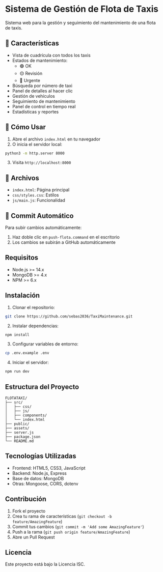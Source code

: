 # Sistema de Gestión de Flota de Taxis

Sistema web para la gestión y seguimiento del mantenimiento de una flota de taxis.

## 🚕 Características

- Vista de cuadrícula con todos los taxis
- Estados de mantenimiento:
  - 🟢 OK
  - 🟡 Revisión
  - 🔴 Urgente
- Búsqueda por número de taxi
- Panel de detalles al hacer clic
- Gestión de vehículos
- Seguimiento de mantenimiento
- Panel de control en tiempo real
- Estadísticas y reportes

## 🚀 Cómo Usar

1. Abre el archivo `index.html` en tu navegador
2. O inicia el servidor local:
```bash
python3 -m http.server 8000
```
3. Visita `http://localhost:8000`

## 📁 Archivos

- `index.html`: Página principal
- `css/styles.css`: Estilos
- `js/main.js`: Funcionalidad

## 🔄 Commit Automático

Para subir cambios automáticamente:

1. Haz doble clic en `push-flota.command` en el escritorio
2. Los cambios se subirán a GitHub automáticamente

## Requisitos

- Node.js >= 14.x
- MongoDB >= 4.x
- NPM >= 6.x

## Instalación

1. Clonar el repositorio:
```bash
git clone https://github.com/sebas2036/TaxiMaintenance.git
```

2. Instalar dependencias:
```bash
npm install
```

3. Configurar variables de entorno:
```bash
cp .env.example .env
```

4. Iniciar el servidor:
```bash
npm run dev
```

## Estructura del Proyecto

```
FLOTATAXI/
├── src/
│   ├── css/
│   ├── js/
│   ├── components/
│   └── index.html
├── public/
├── assets/
├── server.js
├── package.json
└── README.md
```

## Tecnologías Utilizadas

- Frontend: HTML5, CSS3, JavaScript
- Backend: Node.js, Express
- Base de datos: MongoDB
- Otras: Mongoose, CORS, dotenv

## Contribución

1. Fork el proyecto
2. Crea tu rama de características (`git checkout -b feature/AmazingFeature`)
3. Commit tus cambios (`git commit -m 'Add some AmazingFeature'`)
4. Push a la rama (`git push origin feature/AmazingFeature`)
5. Abre un Pull Request

## Licencia

Este proyecto está bajo la Licencia ISC.
